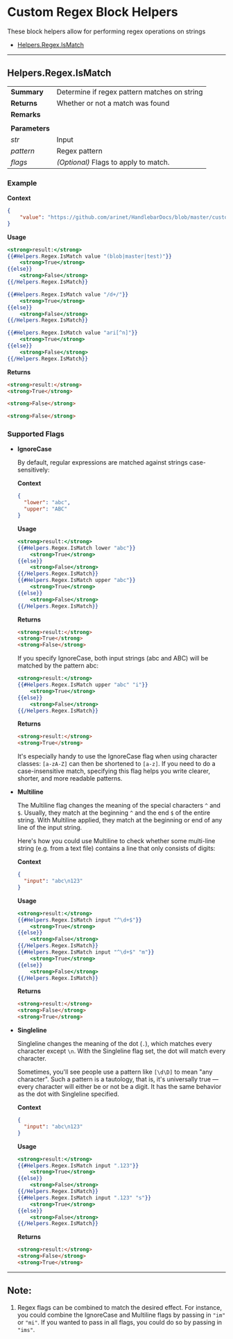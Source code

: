 # Custom Regex Block Helpers
These block helpers allow for performing regex operations on strings

* [Helpers.Regex.IsMatch](#helpersregexismatch)

---
## Helpers.Regex.IsMatch
|||
|-|-|
|**Summary**|Determine if regex pattern matches on string|
|**Returns**|Whether or not a match was found|
|**Remarks**||
|||
|**Parameters**||
|_str_|Input|
|_pattern_|Regex pattern|
|_flags_|_(Optional)_ Flags to apply to match.

### Example
**Context**
``` json
{
    "value": "https://github.com/arinet/HandlebarDocs/blob/master/customHelpers.md"
}
```
**Usage**
``` handlebars
<strong>result:</strong>
{{#Helpers.Regex.IsMatch value "(blob|master|test)"}}
    <strong>True</strong>
{{else}}
    <strong>False</strong>
{{/Helpers.Regex.IsMatch}}

{{#Helpers.Regex.IsMatch value "/d+/"}}
    <strong>True</strong>
{{else}}
    <strong>False</strong>
{{/Helpers.Regex.IsMatch}}

{{#Helpers.Regex.IsMatch value "ari[^n]"}}
    <strong>True</strong>
{{else}}
    <strong>False</strong>
{{/Helpers.Regex.IsMatch}}
```
**Returns**
``` html
<strong>result:</strong>
<strong>True</strong>

<strong>False</strong>

<strong>False</strong>
```

### Supported Flags ###

* **IgnoreCase**

  By default, regular expressions are matched against strings case-sensitively:

  **Context**
  ``` json
  {
    "lower": "abc",
    "upper": "ABC"
  }
  ```
  **Usage**
  ``` handlebars
  <strong>result:</strong>
  {{#Helpers.Regex.IsMatch lower "abc"}}
      <strong>True</strong>
  {{else}}
      <strong>False</strong>
  {{/Helpers.Regex.IsMatch}}
  {{#Helpers.Regex.IsMatch upper "abc"}}
      <strong>True</strong>
  {{else}}
      <strong>False</strong>
  {{/Helpers.Regex.IsMatch}}
  ```

  **Returns**
  ``` html
  <strong>result:</strong>
  <strong>True</strong>
  <strong>False</strong>
  ```

  If you specify IgnoreCase, both input strings (abc and ABC) will be matched by the pattern abc:

  ``` handlebars
  <strong>result:</strong>
  {{#Helpers.Regex.IsMatch upper "abc" "i"}}
      <strong>True</strong>
  {{else}}
      <strong>False</strong>
  {{/Helpers.Regex.IsMatch}}
  ```

  **Returns**
  ``` html
  <strong>result:</strong>
  <strong>True</strong>
  ```

  It's especially handy to use the IgnoreCase flag when using character classes: `[a-zA-Z]` can then be shortened to `[a-z]`. If you need to do a case-insensitive match, specifying this flag helps you write clearer, shorter, and more readable patterns.

* **Multiline**

  The Multiline flag changes the meaning of the special characters `^` and `$`. Usually, they match at the beginning `^` and the end `$` of the entire string. With Multiline applied, they match at the beginning or end of any line of the input string.

  Here's how you could use Multiline to check whether some multi-line string (e.g. from a text file) contains a line that only consists of digits:

  **Context**
  ``` json
  {
    "input": "abc\n123"
  }
  ```
  **Usage**
  ``` handlebars
  <strong>result:</strong>
  {{#Helpers.Regex.IsMatch input "^\d+$"}}
      <strong>True</strong>
  {{else}}
      <strong>False</strong>
  {{/Helpers.Regex.IsMatch}}
  {{#Helpers.Regex.IsMatch input "^\d+$" "m"}}
      <strong>True</strong>
  {{else}}
      <strong>False</strong>
  {{/Helpers.Regex.IsMatch}}
  ```

  **Returns**
  ``` html
  <strong>result:</strong>
  <strong>False</strong>
  <strong>True</strong>
  ```

* **Singleline**

  Singleline changes the meaning of the dot (`.`), which matches every character except `\n`. With the Singleline flag set, the dot will match every character.

  Sometimes, you'll see people use a pattern like `[\d\D]` to mean "any character". Such a pattern is a tautology, that is, it's universally true — every character will either be or not be a digit. It has the same behavior as the dot with Singleline specified.

  **Context**
  ``` json
  {
    "input": "abc\n123"
  }
  ```
  **Usage**
  ``` handlebars
  <strong>result:</strong>
  {{#Helpers.Regex.IsMatch input ".123"}}
      <strong>True</strong>
  {{else}}
      <strong>False</strong>
  {{/Helpers.Regex.IsMatch}}
  {{#Helpers.Regex.IsMatch input ".123" "s"}}
      <strong>True</strong>
  {{else}}
      <strong>False</strong>
  {{/Helpers.Regex.IsMatch}}
  ```

  **Returns**
  ``` html
  <strong>result:</strong>
  <strong>False</strong>
  <strong>True</strong>
  ```

---
## Note: 
1. Regex flags can be combined to match the desired effect. For instance, you could combine the IgnoreCase and Multiline flags by passing in `"im"` or `"mi"`.  If you wanted to pass in all flags, you could do so by passing in `"ims"`.